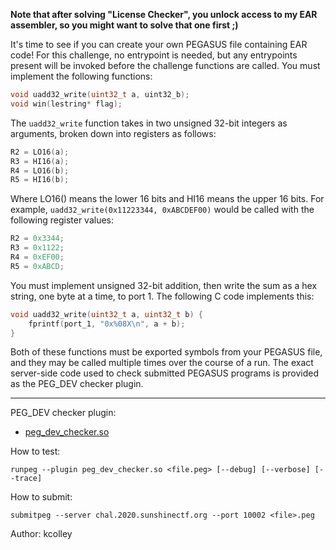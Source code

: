 **Note that after solving "License Checker", you unlock access to my EAR assembler,
so you might want to solve that one first ;)**

It's time to see if you can create your own PEGASUS file containing EAR code!
For this challenge, no entrypoint is needed, but any entrypoints present will
be invoked before the challenge functions are called. You must implement the
following functions:

```c
void uadd32_write(uint32_t a, uint32_b);
void win(lestring* flag);
```

The `uadd32_write` function takes in two unsigned 32-bit integers as arguments,
broken down into registers as follows:

```c
R2 = LO16(a);
R3 = HI16(a);
R4 = LO16(b);
R5 = HI16(b);
```

Where LO16() means the lower 16 bits and HI16 means the upper 16 bits. For example,
`uadd32_write(0x11223344, 0xABCDEF00)` would be called with the following register
values:

```c
R2 = 0x3344;
R3 = 0x1122;
R4 = 0xEF00;
R5 = 0xABCD;
```

You must implement unsigned 32-bit addition, then write the sum as a hex string,
one byte at a time, to port 1. The following C code implements this:

```c
void uadd32_write(uint32_t a, uint32_t b) {
	fprintf(port_1, "0x%08X\n", a + b);
}
```

Both of these functions must be exported symbols from your PEGASUS file, and they
may be called multiple times over the course of a run. The exact server-side code
used to check submitted PEGASUS programs is provided as the PEG_DEV checker plugin.

-----

PEG_DEV checker plugin:

* [peg_dev_checker.so](https://chal.2020.sunshinectf.org/f21ed9821a3f49b9/peg_dev_checker.so)

How to test:

`runpeg --plugin peg_dev_checker.so <file.peg> [--debug] [--verbose] [--trace]`

How to submit:

`submitpeg --server chal.2020.sunshinectf.org --port 10002 <file>.peg`

Author: kcolley
